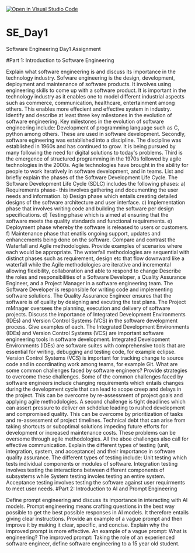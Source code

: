[![Open in Visual Studio Code](https://classroom.github.com/assets/open-in-vscode-2e0aaae1b6195c2367325f4f02e2d04e9abb55f0b24a779b69b11b9e10269abc.svg)](https://classroom.github.com/online_ide?assignment_repo_id=15707012&assignment_repo_type=AssignmentRepo)
# SE_Day1
Software Engineering Day1 Assignment

#Part 1: Introduction to Software Engineering

Explain what software engineering is and discuss its importance in the technology industry. Sofware engineering is the design, development, deployment and maintenance of software products. It involves using engineering skills to come up with a software product. It is  important in the technology industry as it enables one to model different industrial aspects such as commerce, communication, healthcare, entertainment among others. This enables more effecient and effective system in industry.
Identify and describe at least three key milestones in the evolution of software engineering. Key milestones in the evolution of software engineering include: Development of programming language such as C, python among others. These are used in software development. Secondly, software egineering was established into a discipline. The discipline was established in 1960s and has continued to grow. It is being pursued by many following the need for digital solutions to today's problems. Third is the emergence of structured programming in the 1970s followed by agile technologies in the 2000s. Agile technologies have brought in the ability for people to work iteratively in software development, and in teams.
List and briefly explain the phases of the Software Development Life Cycle. The Software Development Life Cycle (SDLC) includes the following phases: a) Requirements phase- this involves gathering and documenting the user needs and information. b) Design phase which entails creating detailed designs of the software architecture and user interface. c) Implementation phase that involves writing code and building the software per design specifications. d) Testing phase which is aimed at ensuring that the software meets the quality standards and functional requirements. e) Deployment phase whereby the software is released to users or customers. f) Maintenance phase that enatils ongoing support, updates and enhancements being done on the software.
Compare and contrast the Waterfall and Agile methodologies. Provide examples of scenarios where each would be appropriate. The waterfall methodologies are sequential with distinct phases such as requirement, design etc that flow downward like a waterfall while the Agile methodologies are iterative and incremental allowing flexibility, collaboration and able to respond to change
Describe the roles and responsibilities of a Software Developer, a Quality Assurance Engineer, and a Project Manager in a software engineering team. The Software Developer is responsible for writing code and implementing software solutions. The Quality Assurance Engineer ensures that the software is of quality by designing and excuting the test plans. The Project mMnager oversees the planning, execution and delivery of software projects.
Discuss the importance of Integrated Development Environments (IDEs) and Version Control Systems (VCS) in the software development process. Give examples of each. The Integrated Development Environments (IDEs) and Version Control Systems (VCS) are important software engineering tools in software development. Integrated Development Environments (IDEs) are software suites with comprehensive tools that are essential for writing, debugging and testing code, for example eclipse. Version Control Systems (VCS) is important for tracking change to source code and in coordinating work among teams, for example Git.
What are some common challenges faced by software engineers? Provide strategies to overcome these challenges. Some of the common challenges faced by software engineers include changing requirements which entails changes during the development cycle that can lead to scope creep and delays in the project. This can be overcome by re-assessment of project goals and applying agile methodologies. A second challenge is tight deadlines which can assert pressure to deliver on schdelue leading to rushed development and compromised quality. This can be overcome by prioritization of tasks and re-assessment of project timelines. Technical debt that can arise from taking shortcuts or suboptimal solutions impeding future efforts for development or increased maintenance costs. These problems can be oversome through agile methodologies. All the aboe challenges also call for effective communication.
Explain the different types of testing (unit, integration, system, and acceptance) and their importance in software quality assurance. The different types of testing include: Unit testing which tests individual components or modules of software. Integration testing  involves testing the interactions between different components of subsystems while System testing involes testing an entire system. Acceptance testing involves testing the software against user requirments to meet user needs.
#Part 2: Introduction to AI and Prompt Engineering

Define prompt engineering and discuss its importance in interacting with AI models. Prompt engineering means crafting questions in the best way possible to get the best possible responses in AI models. It therefore entails giving clear instructions.
Provide an example of a vague prompt and then improve it by making it clear, specific, and concise. Explain why the improved prompt is more effective. An example of a vague prompt: What is engineering? The improved prompt: Taking the role of an experienced software engineer, define software engineering to a 15 year old student.
